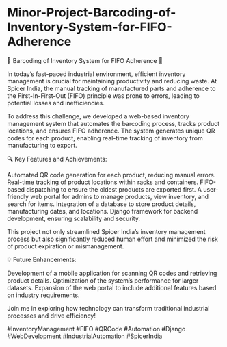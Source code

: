 # Minor-Project-Barcoding-of-Inventory-System-for-FIFO-Adherence

🚀 Barcoding of Inventory System for FIFO Adherence 🚀

In today’s fast-paced industrial environment, efficient inventory management is crucial for maintaining productivity and reducing waste. At Spicer India, the manual tracking of manufactured parts and adherence to the First-In-First-Out (FIFO) principle was prone to errors, leading to potential losses and inefficiencies.

To address this challenge, we developed a web-based inventory management system that automates the barcoding process, tracks product locations, and ensures FIFO adherence. The system generates unique QR codes for each product, enabling real-time tracking of inventory from manufacturing to export.

🔍 Key Features and Achievements:

Automated QR code generation for each product, reducing manual errors.
Real-time tracking of product locations within racks and containers.
FIFO-based dispatching to ensure the oldest products are exported first.
A user-friendly web portal for admins to manage products, view inventory, and search for items.
Integration of a database to store product details, manufacturing dates, and locations.
Django framework for backend development, ensuring scalability and security.

This project not only streamlined Spicer India’s inventory management process but also significantly reduced human effort and minimized the risk of product expiration or mismanagement.

💡 Future Enhancements:

Development of a mobile application for scanning QR codes and retrieving product details.
Optimization of the system’s performance for larger datasets.
Expansion of the web portal to include additional features based on industry requirements.

Join me in exploring how technology can transform traditional industrial processes and drive efficiency!

#InventoryManagement #FIFO #QRCode #Automation #Django #WebDevelopment #IndustrialAutomation #SpicerIndia
